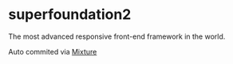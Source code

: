 # superfoundation2

The most advanced responsive front-end framework in the world.

Auto commited via [Mixture](http://mixture.io)